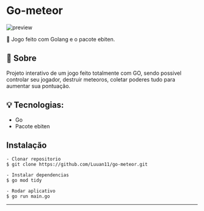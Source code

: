 # Go-meteor

![preview](https://github.com/user-attachments/assets/4f1a78c0-3e4d-4098-b732-daf8d9c63797)

📜 Jogo feito com Golang e o pacote ebiten.

## 💬 Sobre
Projeto interativo de um jogo feito totalmente com GO, sendo possivel controlar seu jogador, destruir meteoros, coletar poderes tudo para aumentar sua pontuação.

## 💡 Tecnologias:
- Go
- Pacote ebiten

## Instalação

    - Clonar repositorio 
    $ git clone https://github.com/Luuan11/go-meteor.git 

    - Instalar dependencias
    $ go mod tidy

    - Rodar aplicativo
    $ go run main.go

---
